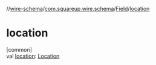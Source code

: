//[wire-schema](../../../index.md)/[com.squareup.wire.schema](../index.md)/[Field](index.md)/[location](location.md)

# location

[common]\
val [location](location.md): [Location](../-location/index.md)
